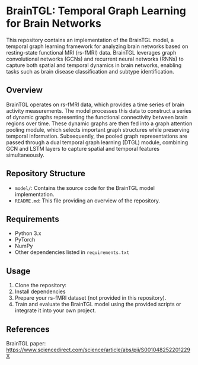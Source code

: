# BrainTGL: Temporal Graph Learning for Brain Networks

This repository contains an implementation of the BrainTGL model, a temporal graph learning framework for analyzing brain networks based on resting-state functional MRI (rs-fMRI) data. BrainTGL leverages graph convolutional networks (GCNs) and recurrent neural networks (RNNs) to capture both spatial and temporal dynamics in brain networks, enabling tasks such as brain disease classification and subtype identification.

## Overview

BrainTGL operates on rs-fMRI data, which provides a time series of brain activity measurements. The model processes this data to construct a series of dynamic graphs representing the functional connectivity between brain regions over time. These dynamic graphs are then fed into a graph attention pooling module, which selects important graph structures while preserving temporal information. Subsequently, the pooled graph representations are passed through a dual temporal graph learning (DTGL) module, combining GCN and LSTM layers to capture spatial and temporal features simultaneously.

## Repository Structure

- `model/`: Contains the source code for the BrainTGL model implementation.
- `README.md`: This file providing an overview of the repository.

## Requirements

- Python 3.x
- PyTorch
- NumPy
- Other dependencies listed in `requirements.txt`

## Usage

1. Clone the repository:
2. Install dependencies
3. Prepare your rs-fMRI dataset (not provided in this repository).
4. Train and evaluate the BrainTGL model using the provided scripts or integrate it into your own project.

## References
BrainTGL paper:
https://www.sciencedirect.com/science/article/abs/pii/S001048252201229X

